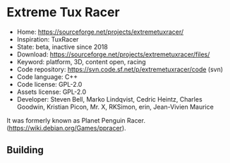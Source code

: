 # Extreme Tux Racer

- Home: https://sourceforge.net/projects/extremetuxracer/
- Inspiration: TuxRacer
- State: beta, inactive since 2018
- Download: https://sourceforge.net/projects/extremetuxracer/files/
- Keyword: platform, 3D, content open, racing
- Code repository: https://svn.code.sf.net/p/extremetuxracer/code (svn)
- Code language: C++
- Code license: GPL-2.0
- Assets license: GPL-2.0
- Developer: Steven Bell, Marko Lindqvist, Cedric Heintz, Charles Goodwin, Kristian Picon, Mr. X, RKSimon, erin, Jean-Vivien Maurice

It was formerly known as Planet Penguin Racer. (https://wiki.debian.org/Games/ppracer).

## Building
